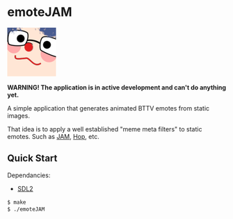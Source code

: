 # emoteJAM

![tsodinClown](./assets/tsodinClown.png)

**WARNING! The application is in active development and can't do anything yet.**

A simple application that generates animated BTTV emotes from static images.

That idea is to apply a well established "meme meta filters" to static emotes. Such as [JAM](https://betterttv.com/emotes/5b77ac3af7bddc567b1d5fb2), [Hop](https://betterttv.com/emotes/5a9578d6dcf3205f57ba294f), etc.

## Quick Start

Dependancies:
- [SDL2](https://www.libsdl.org/)

```console
$ make
$ ./emoteJAM
```
